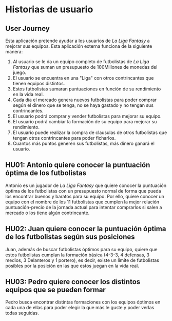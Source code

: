 # Historias de usuario
## User Journey
Esta aplicación pretende ayudar a los usuarios de _La Liga Fantasy_ a mejorar sus equipos. Esta aplicación externa funciona de la siguiente manera:
1. Al usuario se le da un equipo completo de futbolistas de _La Liga Fantasy_ que suman un presupuesto de 100Millones de monedas del juego.
2. El usuario se encuentra en una "Liga" con otros contrincantes que tienen equipos distintos.
3. Estos futbolistas sumaran puntuaciones en función de su rendimiento en la vida real.
4. Cada día el mercado genera nuevos futbolistas para poder comprar según el dinero que se tenga, no se haya gastado y no tengan sus contrincantes.
5. El usuario podrá comprar y vender futbolistas para mejorar su equipo.
6. El usuario podrá cambiar la formación de su equipo para mejorar su rendimiento.
7. El usuario puede realizar la compra de clausulas de otros futbolistas que tengan otros contrincantes para poder ficharlos.
8. Cuantos más puntos generen sus futbolistas, más dinero ganará el usuario.

## HU01: Antonio quiere conocer la puntuación óptima de los futbolistas 

Antonio es un jugador de _La Liga Fantasy_ que quiere conocer la puntuación óptima de los futbolistas con un presupuesto normal de forma que pueda los encontrar buenos y baratos para su equipo. Por ello, quiere conocer un equipo con el nombre de los 11 futbolistas que cumplen la mejor relación puntuación-precio de la jornada actual para intentar comprarlos si salen a mercado o los tiene algún contrincante.

## HU02: Juan quiere conocer la puntuación óptima de los futbolistas según sus posiciones
Juan, además de buscar futbolistas óptimos para su equipo, quiere que estos futbolistas cumplan la formación básica (4-3-3, 4 defensas, 3 medios, 3 Delanteros y 1 portero), es decir, existe un límite de futbolistas posibles por la posición en las que estos juegan en la vida real.

## HU03: Pedro quiere conocer los distintos equipos que se pueden formar
Pedro busca encontrar distintas formaciones con los equipos óptimos en cada una de ellas para poder elegir la que más le guste y poder verlas todas seguidas.